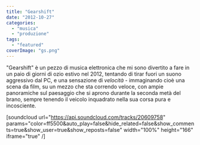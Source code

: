 ```yaml
---
title: "Gearshift"
date: "2012-10-27"
categories: 
  - "musica"
  - "produzione"
tags: 
  - "featured"
coverImage: "gs.png"
---
```


"Gearshift" è un pezzo di musica elettronica che mi sono divertito a fare in un paio di giorni di ozio estivo nel 2012, tentando di tirar fuori un suono aggressivo dal PC, e una sensazione di _velocità_ - immaginando cioè una scena da film, su un mezzo che sta correndo veloce, con ampie panoramiche sul paesaggio che si aprono durante la seconda metà del brano, sempre tenendo il veicolo inquadrato nella sua corsa pura e incosciente.

\[soundcloud url="https://api.soundcloud.com/tracks/20609758" params="color=ff5500&auto\_play=false&hide\_related=false&show\_comments=true&show\_user=true&show\_reposts=false" width="100%" height="166" iframe="true" /\]
